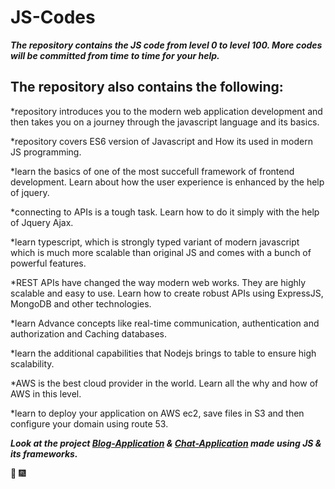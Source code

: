 # JS-Codes

**_The repository contains the JS code from level 0 to level 100. 
More codes will be committed from time to time for your help._**

## The repository also contains the following: 

   *repository introduces you to the modern web application development 
   and then takes you on a journey through the javascript language 
   and its basics.

   *repository covers ES6 version of Javascript and How its used in modern JS programming.

   *learn the basics of one of the most succefull framework of frontend development.
   Learn about how the user experience is enhanced by the help of jquery.

   *connecting to APIs is a tough task. Learn how to do it simply with the help of Jquery Ajax.

   *learn typescript, which is strongly typed variant of modern javascript which is much more scalable than 
    original JS and comes with a bunch of powerful features.

   *REST APIs have changed the way modern web works. They are highly scalable and easy to use.
    Learn how to create robust APIs using ExpressJS, MongoDB and other technologies.

   *learn Advance concepts like real-time communication, authentication and authorization and Caching databases.

   *learn the additional capabilities that Nodejs brings to table to ensure high scalability.

   *AWS is the best cloud provider in the world. Learn all the why and how of AWS in this level.

   *learn to deploy your application on AWS ec2, save files in S3 and then configure your domain using route 53.
   
   **_Look at the project [Blog-Application](https://github.com/lucifer1198/Blog-Application) & [Chat-Application](https://github.com/lucifer1198/Chat-Application) made using JS & its frameworks._**
  
  :tada: :fireworks:

